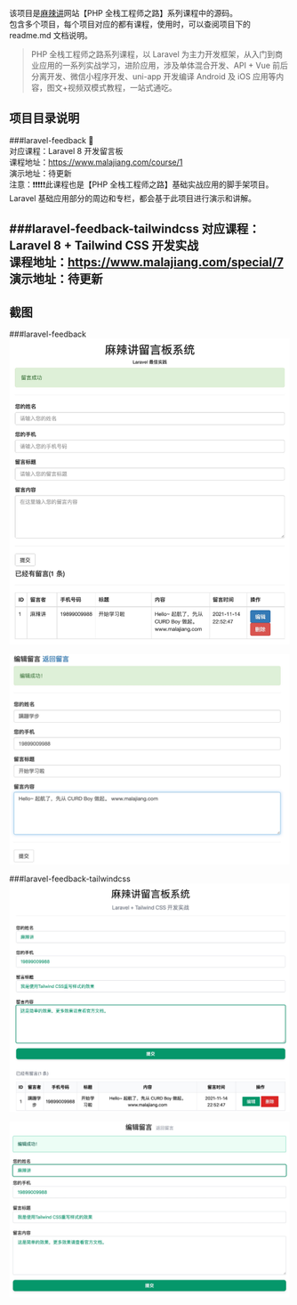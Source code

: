 该项目是[麻辣讲](https://www.malajiang.com)网站【PHP 全栈工程师之路】系列课程中的源码。  
包含多个项目，每个项目对应的都有课程，使用时，可以查阅项目下的 readme.md 文档说明。

>PHP 全栈工程师之路系列课程，以 Laravel 为主力开发框架，从入门到商业应用的一系列实战学习，进阶应用，涉及单体混合开发、API + Vue 前后分离开发、微信小程序开发、uni-app 开发编译 Android 及 iOS 应用等内容，图文+视频双模式教程，一站式通吃。
## 项目目录说明
###laravel-feedback 💼   
对应课程：Laravel 8 开发留言板  
课程地址：https://www.malajiang.com/course/1  
演示地址：待更新   
注意：❗️❗️❗️❗️❗️此课程也是【PHP 全栈工程师之路】基础实战应用的脚手架项目。Laravel 基础应用部分的周边和专栏，都会基于此项目进行演示和讲解。

###laravel-feedback-tailwindcss
对应课程：Laravel 8 + Tailwind CSS 开发实战  
课程地址：https://www.malajiang.com/special/7  
演示地址：待更新    
---
## 截图
###laravel-feedback
![](res/laravel-feedback/screenshot/index.jpg)

![](res/laravel-feedback/screenshot/edit.jpg)

###laravel-feedback-tailwindcss
![](res/laravel-feedback-tailwindcss/screenshot/index.jpg)

![](res/laravel-feedback-tailwindcss/screenshot/edit.jpg)
